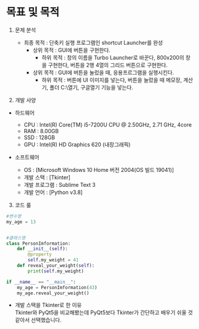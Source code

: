 # 목표 및 목적

1. 문제 분석
   
    + 최종 목적 :  단축키 실행 프로그램인 shortcut Launcher를 완성
      - 상위 목적 : GUI에 버튼을 구현한다.
         * 하위 목적 : 창의 이름을 Turbo Launcher로 바꾼다, 800x200의 창을 구현한다, 버튼을 2행 4열의 그리드 버튼으로 구현한다.   
      - 상위 목적 : GUI에 버튼을 눌렀을 때, 응용프르그램을 실행시킨다.   
         * 하위 목적 : 버튼에 UI 이미지를 넣는다, 버튼을 눌렀을 때 메모장, 계산기, 폴더 C:\열기, 구글열기 기능을 넣는다.   


2. 개발 사양
+ 하드웨어   
  - CPU : Intel(R) Core(TM) i5-7200U CPU @ 2.50GHz, 2.71 GHz, 4core   
  - RAM : 8.00GB   
  - SSD : 128GB   
  - GPU : Intel(R) HD Graphics 620 (내장그래픽)   

+ 소프트웨어   
  - OS : [Microsoft Windows 10 Home 버전 2004(OS 빌드 19041)]   
  - 개발 스택 : [Tkinter]   
  - 개발 프로그램 : Sublime Text 3   
  - 개발 언어 : [Python v3.8]   

3. 코드 룰   
```python
#변수명   
my_age = 13   


#클래스명   
class PersonImformation:   
    def __init__(self):   
        @property   
        self.my_weight = 41   
    def reveal_your_weight(self):   
        print(self.my_weight)   

if __name__ == "__main__":   
    my_age = PersonImformation(43)   
    my_age.reveal_your_weight()   
```

+ 개발 스택을 Tkinter로 한 이유   
Tkinter와 PyQt5을 비교해봤는데 PyQt5보다 Tkinter가 간단하고 배우기 쉬울 것 같아서 선택했습니다.   